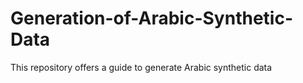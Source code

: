 # Generation-of-Arabic-Synthetic-Data
This repository offers a guide to generate Arabic synthetic data
